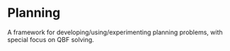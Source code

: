 # Planning
A framework for developing/using/experimenting planning problems, with special focus on QBF solving.
